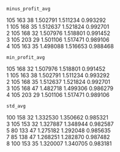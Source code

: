 ```
minus_profit_avg  
```

 105  163     38          1.502791         1.511234          0.993292   
1    105  168     35          1.512637         1.521824          0.992701   
2    105  168     32          1.507976         1.518801          0.991452   
3    105  203     29          1.501106         1.517471          0.989106   
4    105  163     35          1.498088         1.516653          0.988468 



```
min_profit_avg
```

  105  168     32          1.507976         1.518801          0.991452   
1    105  163     38          1.502791         1.511234          0.993292   
2    105  168     35          1.512637         1.521824          0.992701   
3    105  168     47          1.482718         1.499306          0.986279   
4    105  203     29          1.501106         1.517471          0.989106   



```
std_avg
```

  100  158     32          1.332530         1.350662          0.985321   
3    105  153     32          1.327887         1.348944          0.982587   
5     80  133     47          1.275182         1.292048          0.985635   
7     85  138     47          1.268251         1.282870          0.987482   
8    100  153     35          1.320007         1.340705          0.983181